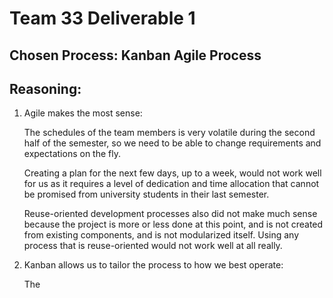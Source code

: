 # **Team 33 Deliverable 1**

## **Chosen Process**: Kanban Agile Process

## **Reasoning**:
1) Agile makes the most sense:

   The schedules of the team members is very volatile during the second half of the semester, so we need to be able to change requirements and expectations on the fly.

   Creating a plan for the next few days, up to a week, would not work well for us as it requires a level of dedication and time allocation that cannot be promised from university students in their last semester.

   Reuse-oriented development processes also did not make much sense because the project is more or less done at this point, and is not created from existing components, and is not modularized itself. Using any process that is reuse-oriented would not work well at all really.

2) Kanban allows us to tailor the process to how we best operate:
   
   The 